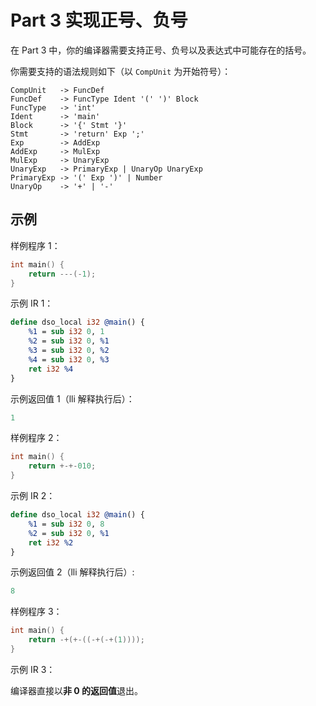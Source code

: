 # Part 3 实现正号、负号

在 Part 3 中，你的编译器需要支持正号、负号以及表达式中可能存在的括号。

你需要支持的语法规则如下（以 `CompUnit` 为开始符号）：

```
CompUnit   -> FuncDef
FuncDef    -> FuncType Ident '(' ')' Block
FuncType   -> 'int'
Ident      -> 'main'
Block      -> '{' Stmt '}'
Stmt       -> 'return' Exp ';'
Exp        -> AddExp
AddExp     -> MulExp
MulExp     -> UnaryExp
UnaryExp   -> PrimaryExp | UnaryOp UnaryExp
PrimaryExp -> '(' Exp ')' | Number
UnaryOp    -> '+' | '-'
```

## 示例

样例程序 1：

```c
int main() {
    return ---(-1);
}
```

示例 IR 1：

```llvm
define dso_local i32 @main() {
    %1 = sub i32 0, 1
    %2 = sub i32 0, %1
    %3 = sub i32 0, %2
    %4 = sub i32 0, %3
    ret i32 %4
}
```

示例返回值 1（lli 解释执行后）：

```c
1
```

样例程序 2：

```c
int main() {
    return +-+-010;
}
```

示例 IR 2：

```llvm
define dso_local i32 @main() {
    %1 = sub i32 0, 8
    %2 = sub i32 0, %1
    ret i32 %2
}
```

示例返回值 2（lli 解释执行后）:

```c
8
```

样例程序 3：

```c
int main() {
    return -+(+-((-+(-+(1))));
}
```

示例 IR 3：

编译器直接以**非 0 的返回值**退出。